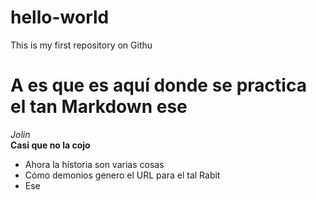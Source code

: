 # hello-world
This is my first repository on Githu

# A es que es aquí donde se practica el tan Markdown ese  
*Jolin*  
**Casi que no la cojo**  
* Ahora la historia son varias cosas
* Cómo demonios genero el URL para el tal Rabit
* Ese
